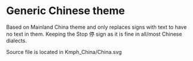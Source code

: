 ﻿Generic Chinese theme
=====================

Based on Mainland China theme and only replaces signs with text to have no text 
in them. Keeping the Stop 停 sign as it is fine in all/most Chinese dialects.

Source file is located in Kmph_China/China.svg